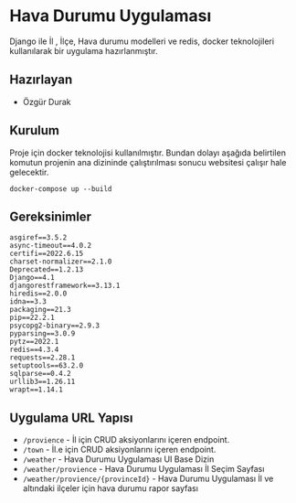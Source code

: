 # Hava Durumu Uygulaması
Django ile İl , İlçe, Hava durumu modelleri ve redis, docker teknolojileri kullanılarak bir uygulama hazırlanmıştır.  

## Hazırlayan
* Özgür Durak

## Kurulum
Proje için docker teknolojisi kullanılmıştır. Bundan dolayı aşağıda belirtilen komutun projenin ana dizininde çalıştırılması sonucu websitesi çalışır hale gelecektir.
```
docker-compose up --build
```

## Gereksinimler

```
asgiref==3.5.2  
async-timeout==4.0.2  
certifi==2022.6.15  
charset-normalizer==2.1.0  
Deprecated==1.2.13  
Django==4.1  
djangorestframework==3.13.1  
hiredis==2.0.0  
idna==3.3  
packaging==21.3  
pip==22.2.1  
psycopg2-binary==2.9.3  
pyparsing==3.0.9  
pytz==2022.1  
redis==4.3.4  
requests==2.28.1  
setuptools==63.2.0  
sqlparse==0.4.2  
urllib3==1.26.11  
wrapt==1.14.1
```
## Uygulama URL Yapısı

* ``/provience`` - İl için CRUD aksiyonlarını içeren endpoint.
* ``/town`` - İl.e için CRUD aksiyonlarını içeren endpoint.
* ``/weather`` - Hava Durumu Uygulaması UI Base Dizin
* ``/weather/provience`` - Hava Durumu Uygulaması İl Seçim Sayfası
* ``/weather/provience/{provinceId}`` - Hava Durumu Uygulaması İl ve altındaki ilçeler için hava durumu rapor sayfası